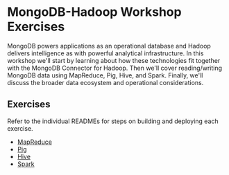 # MongoDB-Hadoop Workshop Exercises

MongoDB powers applications as an operational database and Hadoop delivers intelligence as with powerful analytical infrastructure. In this workshop we'll start by learning about how these technologies fit together with the MongoDB Connector for Hadoop. Then we'll cover reading/writing MongoDB data using MapReduce, Pig, Hive, and Spark. Finally, we'll discuss the broader data ecosystem and operational considerations.

## Exercises

Refer to the individual READMEs for steps on building and deploying each exercise.

- [MapReduce](https://github.com/crcsmnky/mongodb-hadoop-workshop/tree/master/mapreduce)
- [Pig](https://github.com/crcsmnky/mongodb-hadoop-workshop/tree/master/pig)
- [Hive](https://github.com/crcsmnky/mongodb-hadoop-workshop/tree/master/hive)
- [Spark](https://github.com/crcsmnky/mongodb-hadoop-workshop/tree/master/spark)